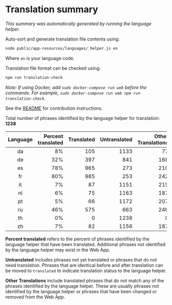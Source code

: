 # Translation summary

_This summary was automatically generated by running the language helper._

Auto-sort and generate translation file contents using:

```bash
node public/app-resources/languages/_helper.js en
```

Where `en` is your language code.

Translation file format can be checked using:

```bash
npm run translation-check
```

_Note: If using Docker, add `sudo docker-compose run web` before the commands.
For example, `sudo docker-compose run web npm run translation-check`._

See the [README](https://github.com/FarmBot/Farmbot-Web-App#translating-the-web-app-into-your-language) for contribution instructions.

Total number of phrases identified by the language helper for translation: __1238__

|Language|Percent translated|Translated|Untranslated|Other Translations|
|:---:|---:|---:|---:|---:|
|da|8%|105|1133|77|
|de|32%|397|841|168|
|es|78%|965|273|210|
|fr|80%|985|253|242|
|it|7%|87|1151|215|
|nl|6%|75|1163|187|
|pt|5%|66|1172|207|
|ru|46%|575|663|246|
|th|0%|0|1238|0|
|zh|7%|82|1156|187|

**Percent translated** refers to the percent of phrases identified by the
language helper that have been translated. Additional phrases not identified
by the language helper may exist in the Web App.


**Untranslated** includes phrases not yet translated or phrases that do not
need translation. Phrases that are identical before and after translation
can be moved to `translated` to indicate translation status to the language
helper.

**Other Translations** include translated phrases that do not match any of
the phrases identified by the language helper. These are usually phrases
not identified by the language helper or phrases that have been changed
or removed from the Web App.
